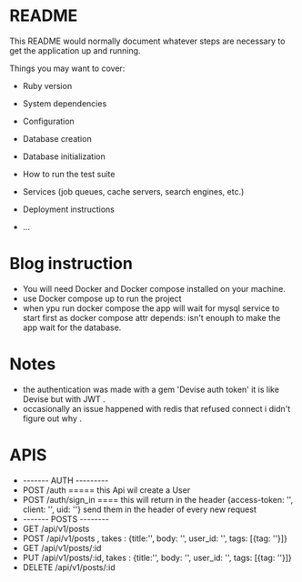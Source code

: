 # README

This README would normally document whatever steps are necessary to get the
application up and running.

Things you may want to cover:

- Ruby version

- System dependencies

- Configuration

- Database creation

- Database initialization

- How to run the test suite

- Services (job queues, cache servers, search engines, etc.)

- Deployment instructions

- ...

# Blog instruction

- You will need Docker and Docker compose installed on your machine.
- use Docker compose up to run the project
- when ypu run docker compose the app will wait for mysql service to start first as docker compose attr depends: isn't enouph to make the app wait for the database.

# Notes

- the authentication was made with a gem 'Devise auth token' it is like Devise but with JWT .
- occasionally an issue happened with redis that refused connect i didn't figure out why .

# APIS

- ------- AUTH ---------
- POST /auth ===== this Api wil create a User
- POST /auth/sign_in ==== this will return in the header {access-token: '', client: '', uid: ''} send them in the header of every new request
- ------- POSTS --------
- GET /api/v1/posts
- POST /api/v1/posts , takes : {title:'', body: '', user_id: '', tags: [{tag: ''}]}
- GET /api/v1/posts/:id
- PUT /api/v1/posts/:id, takes : {title:'', body: '', user_id: '', tags: [{tag: ''}]}
- DELETE /api/v1/posts/:id
